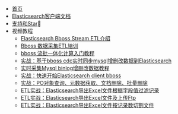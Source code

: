 * [首页](https://www.bbossgroups.com)
* [Elasticsearch客户端文档](https://esdoc.bbossgroups.com/)   
* [支持和Star](supportus.md)🚀   
* 视频教程
  * [Elasticsearch Bboss Stream ETL介绍](https://www.bilibili.com/video/BV1Rs4y1i7EK)
  * [Bboss 数据采集ETL培训](https://www.bilibili.com/video/BV1hc411M7DX)
  * [bboss 流批一体化计算入门教程](https://www.bilibili.com/video/BV1o44y1w7VP)
  * [实战：基于bboss cdc实时同步mysql增删改数据到Elasticsearch](https://www.bilibili.com/video/BV1aW4y1f73c)
  * [实时采集Mysql binlog增删改数据教程](https://www.bilibili.com/video/BV1ko4y1M7My)
  * [实战：快速开始Elasticsearch client bboss](https://www.bilibili.com/video/BV1JP411k7sY)
  * [实战：PO对象查询、元数据获取、文档删除、批量删除](https://www.bilibili.com/video/BV1nP411k7mF)
  * [ETL实战：Elasticsearch导出Excel文件根据字段值过滤记录](https://www.bilibili.com/video/BV1vV4y1t75r)
  * [ETL实战：Elasticsearch导出Excel文件及上传Ftp](https://www.bilibili.com/video/BV1VW4y1o7FD)
  * [ETL实战：Elasticsearch导出Excel文件按记录数切割文件](https://www.bilibili.com/video/BV1gu411579T)